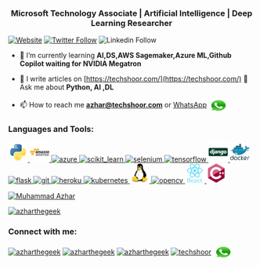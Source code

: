 
<h3 align="center">Microsoft Technology Associate | Artificial Intelligence | Deep Learning Researcher</h3>

[![Website](https://img.shields.io/website?color=Green&down_color=red&down_message=Up&label=Tech%20Shoor&logo=Tech%20Shoor&up_color=green&up_message=Up&url=https%3A%2F%2Ftechshoor.com)](https://techshoor.com/)
[![Twitter Follow](https://img.shields.io/twitter/follow/azharthegeek?style=social)](https://twitter.com/intent/follow?original_referer=https%3A%2F%2Fgithub.com%2Fazharthegeek&screen_name=azharthegeek)
![Linkedin Follow](https://img.shields.io/badge/LinkedIn-2.5k-blue?style=social&logo=linkedin)

- 🌱 I’m currently learning **AI,DS,AWS Sagemaker,Azure ML,Github Copilot waiting for NVIDIA Megatron**

- 📝 I write articles on [https://techshoor.com/](https://techshoor.com/)      💬 Ask me about **Python, AI ,DL**

- 📫 How to reach me **azhar@techshoor.com** or [WhatsApp](https://wa.me/message/GYHKKDNLZGM3A1) <a href="https://wa.me/message/GYHKKDNLZGM3A1" target="blank"><img align="center" src="https://github.com/AZHARTHEGEEK/azharthegeek/blob/main/whatsapp-logo-png-2290.png?raw=true" alt="azharthegeek" height="30" width="40" /></a>

<h3 align="left">Languages and Tools:</h3>
<p align="left"> <a href="https://www.python.org" target="_blank"> <img src="https://raw.githubusercontent.com/devicons/devicon/master/icons/python/python-original.svg" alt="python" width="40" height="40"/> </a> <a href="https://aws.amazon.com" target="_blank"> <img src="https://raw.githubusercontent.com/devicons/devicon/master/icons/amazonwebservices/amazonwebservices-original-wordmark.svg" alt="aws" width="40" height="40"/> </a> <a href="https://azure.microsoft.com/en-in/" target="_blank"> <img src="https://www.vectorlogo.zone/logos/microsoft_azure/microsoft_azure-icon.svg" alt="azure" width="40" height="40"/> </a> <a href="https://scikit-learn.org/" target="_blank"> <img src="https://upload.wikimedia.org/wikipedia/commons/0/05/Scikit_learn_logo_small.svg" alt="scikit_learn" width="40" height="40"/> </a> <a href="https://www.selenium.dev" target="_blank"> <img src="https://raw.githubusercontent.com/detain/svg-logos/780f25886640cef088af994181646db2f6b1a3f8/svg/selenium-logo.svg" alt="selenium" width="40" height="40"/> </a> <a href="https://www.tensorflow.org" target="_blank"> <img src="https://www.vectorlogo.zone/logos/tensorflow/tensorflow-icon.svg" alt="tensorflow" width="40" height="40"/><a href="https://www.djangoproject.com/" target="_blank"> <img src="https://raw.githubusercontent.com/devicons/devicon/master/icons/django/django-original.svg" alt="django" width="40" height="40"/> </a> <a href="https://www.docker.com/" target="_blank"> <img src="https://raw.githubusercontent.com/devicons/devicon/master/icons/docker/docker-original-wordmark.svg" alt="docker" width="40" height="40"/> </a> <a href="https://flask.palletsprojects.com/" target="_blank"> <img src="https://www.vectorlogo.zone/logos/pocoo_flask/pocoo_flask-icon.svg" alt="flask" width="40" height="40"/> </a> <a href="https://git-scm.com/" target="_blank"> <img src="https://www.vectorlogo.zone/logos/git-scm/git-scm-icon.svg" alt="git" width="40" height="40"/> </a> <a href="https://heroku.com" target="_blank"> <img src="https://www.vectorlogo.zone/logos/heroku/heroku-icon.svg" alt="heroku" width="40" height="40"/> </a> <a href="https://kubernetes.io" target="_blank"> <img src="https://www.vectorlogo.zone/logos/kubernetes/kubernetes-icon.svg" alt="kubernetes" width="40" height="40"/> </a> <a href="https://www.linux.org/" target="_blank"> <img src="https://raw.githubusercontent.com/devicons/devicon/master/icons/linux/linux-original.svg" alt="linux" width="40" height="40"/> </a><a href="https://opencv.org/" target="_blank"> <img src="https://www.vectorlogo.zone/logos/opencv/opencv-icon.svg" alt="opencv" width="40" height="40"/> </a> <a href="https://reactjs.org/" target="_blank"> <img src="https://raw.githubusercontent.com/devicons/devicon/master/icons/react/react-original-wordmark.svg" alt="react" width="40" height="40"/> </a>  </a> <a href="https://www.w3schools.com/cpp/" target="_blank"> <img src="https://raw.githubusercontent.com/devicons/devicon/master/icons/cplusplus/cplusplus-original.svg" alt="cplusplus" width="40" height="40"/> </a> </p>

<a href="#Muhammad Azhar-title">
  <img src="https://github-readme-stats.vercel.app/api?username=azharthegeek&show_icons=true&theme=react&count_private=true&include_all_commits=true" alt="Muhammad Azhar" align="center" />
</a>

<p align="left"> <a href="https://twitter.com/azharthegeek" target="blank"><img src="https://img.shields.io/twitter/follow/azharthegeek?logo=twitter&style=for-the-badge" alt="azharthegeek" /></a> </p>

<h3 align="left">Connect with me:</h3>
<p align="left">
<a href="https://twitter.com/azharthegeek" target="blank"><img align="center" src="https://raw.githubusercontent.com/rahuldkjain/github-profile-readme-generator/master/src/images/icons/Social/twitter.svg" alt="azharthegeek" height="30" width="40" /></a>
<a href="https://linkedin.com/in/azharthegeek" target="blank"><img align="center" src="https://raw.githubusercontent.com/rahuldkjain/github-profile-readme-generator/master/src/images/icons/Social/linked-in-alt.svg" alt="azharthegeek" height="30" width="40" /></a>
<a href="https://fb.com/azharthegeek" target="blank"><img align="center" src="https://raw.githubusercontent.com/rahuldkjain/github-profile-readme-generator/master/src/images/icons/Social/facebook.svg" alt="azharthegeek" height="30" width="40" /></a>
<a href="https://www.youtube.com/c/techshoor" target="blank"><img align="center" src="https://raw.githubusercontent.com/rahuldkjain/github-profile-readme-generator/master/src/images/icons/Social/youtube.svg" alt="techshoor" height="30" width="40" /></a>
<a href="https://wa.me/message/GYHKKDNLZGM3A1" target="blank"><img align="center" src="https://github.com/AZHARTHEGEEK/azharthegeek/blob/main/whatsapp-logo-png-2290.png?raw=true" alt="azharthegeek" height="30" width="40" /></a>
</p>
